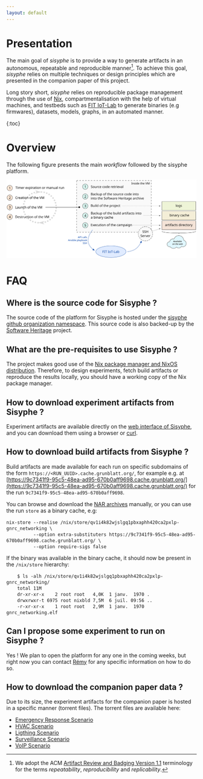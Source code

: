 ```yaml
---
layout: default
---
```


# Presentation

The main goal of *sisyphe* is to provide a way to generate artifacts in an autonomous, repeatable and reproducible manner[^1]. To achieve this goal, *sisyphe* relies on multiple techniques or design principles which are presented in the companion paper of this project.

Long story short, *sisyphe* relies on reproducible package management through the use of  [Nix](https://nixos.org/), compartmentalisation with the help of virtual machines, and testbeds such as [FIT IoT-Lab](https://www.iot-lab.info/) to generate binaries (e.g firmwares), datasets, models, graphs, in an automated manner.

[^1]: We adopt the ACM [Artifact Review and Badging Version 1.1](https://www.acm.org/publications/policies/artifact-review-and-badging-current) terminology for the terms *repeatability*, *reproducibility* and *replicability*.

{:toc}

# Overview

The following figure presents the main *workflow* followed by the sisyphe platform.

[![Execution flow for a single run of a sisyphe campaign](/static/sisyphe_overview.svg)](/static/sisyphe_overview.svg)

# FAQ

## Where is the source code for Sisyphe ?

The source code of the platform for Sisyphe is hosted under the [sisyphe github organization namespace](https://github.com/sisyphe-re). This source code is also backed-up by the [Software Heritage](https://www.softwareheritage.org/) project.

## What are the pre-requisites to use Sisyphe ?

The project makes good use of the [Nix package manager and NixOS distribution](https://nixos.org/). Therefore, to design experiments, fetch build artifacts or reproduce the results locally, you should have a working copy of the Nix package manager.

## How to download experiment artifacts from Sisyphe ?

Experiment artifacts are available directly on the [web interface of Sisyphe](https://sisyphe-api.grunblatt.org/), and you can download them using a browser or [curl](https://curl.se/).

## How to download build artifacts from Sisyphe ?

Build artifacts are made available for each run on specific subdomains of the form `https://<RUN_UUID>.cache.grunblatt.org/`, for example e.g. at [https://9c7341f9-95c5-48ea-ad95-670b0aff9698.cache.grunblatt.org/](https://9c7341f9-95c5-48ea-ad95-670b0aff9698.cache.grunblatt.org/) for the run `9c7341f9-95c5-48ea-ad95-670b0aff9698`.

You can browse and download the [NAR archives](https://nixos.org/guides/nix-pills/automatic-runtime-dependencies.html#idm140737320210464) manually, or you can use the run `store` as a binary cache, e.g:

    nix-store --realise /nix/store/qv1i4k82wjslgq1pbxaphh420ca2pxlp-gnrc_networking \
              --option extra-substituters https://9c7341f9-95c5-48ea-ad95-670b0aff9698.cache.grunblatt.org/ \
              --option require-sigs false

<!-- --option trusted-public-keys bincache.grunblatt.org:ktUnzmIdQUSVIyu3XcgdKP6LtocaDGbWrOpVBJ62T4A= -->

If the binary was available in the binary cache, it should now be present in the `/nix/store` hierarchy: 

        $ ls -alh /nix/store/qv1i4k82wjslgq1pbxaphh420ca2pxlp-gnrc_networking/
        total 11M
        dr-xr-xr-x    2 root root   4,0K  1 janv.  1970 .
        drwxrwxr-t 6975 root nixbld 7,5M  6 juil. 09:56 ..
        -r-xr-xr-x    1 root root   2,9M  1 janv.  1970 gnrc_networking.elf

<!-- The key signing those packages is either the cache.nixos.org key or the bincache.grunblatt.org key, whose public keys are:

- `cache.nixos.org-1:6NCHdD59X431o0gWypbMrAURkbJ16ZPMQFGspcDShjY=`
- `bincache.grunblatt.org:ktUnzmIdQUSVIyu3XcgdKP6LtocaDGbWrOpVBJ62T4A=` -->

## Can I propose some experiment to run on Sisyphe ?

Yes ! We plan to open the platform for any one in the coming weeks, but right now you can contact [Rémy](mailto:remy@grunblatt.org) for any specific information on how to do so.

## How to download the companion paper data ?

Due to its size, the experiment artifacts for the companion paper is hosted in a specific manner (torrent files). The torrent files are available here:
- [Emergency Response Scenario](static/emergency_response_262939.db3.zst.torrent)
- [HVAC Scenario](static/hvac_263685.db3.zst.torrent)
- [Ligthing Scenario](static/ligthing_263684.db3.zst.torrent)
- [Surveillance Scenario](static/surveillance_263711.db3.zst.torrent)
- [VoIP Scenario](static/VoIP_263714.db3.zst.torrent)

